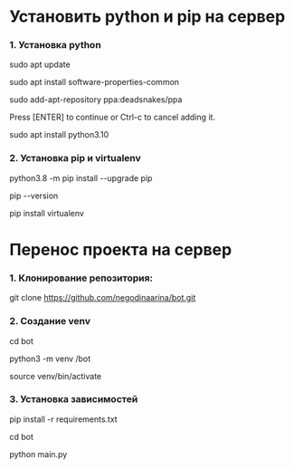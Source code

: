 <h1>Установить python и pip на сервер</h1>


<h3>1. Установка python</h3>

sudo apt update

sudo apt install software-properties-common

sudo add-apt-repository ppa:deadsnakes/ppa

Press [ENTER] to continue or Ctrl-c to cancel adding it.

sudo apt install python3.10

<h3>2. Установка pip и virtualenv</h3>

python3.8 -m pip install --upgrade pip

pip --version

pip install virtualenv

<h1>Перенос проекта на сервер</h3>

<h3>1. Клонирование репозитория:</h3>

git clone https://github.com/negodinaarina/bot.git

<h3>2. Создание venv</h3>

cd bot 

python3 -m venv /bot

source venv/bin/activate

<h3>3. Установка зависимостей</h3>

pip install -r requirements.txt

cd bot

python main.py



